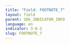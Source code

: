 ```yaml
---
title: "Field: FOOTNOTE_7"
layout: field
parent: SDG_INDICATOR_INFO
language: en
indicator: 3-8-2
slug: FOOTNOTE_7
---
```

[^7]: http://www.euro.who.int/en/health-topics/Health-systems/health-systems-financing/publications/clusters/universal-health-coverage-financial-protection;http://applications.emro.who.int/dsaf/EMROPUB_2016_EN_19169.pdf?ua=1 ; http://apps.searo.who.int/uhchttp://www.paho.org/hq/index.php?option=com_content&view=article&id=11065%3A2015-universal-health-coverage-latin-america-caribbean&catid=3316%3Apublications&Itemid=3562&lang=en